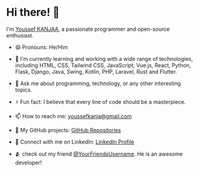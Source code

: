 # Hi there! 👋

I'm [Youssef KANJAA](https://www.linkedin.com/in/youssef-kanjaa/), a passionate programmer and open-source enthusiast.

- 😄 Pronouns: He/Him
  
- 🌱 I'm currently learning and working with a wide range of technologies, including HTML, CSS, Tailwind CSS, JavaScript, Vue.js, React, Python, Flask, Django, Java, Swing, Kotlin, PHP, Laravel, Rust and Flutter.
  
- 💬 Ask me about programming, technology, or any other interesting topics.
  
- ⚡ Fun fact: I believe that every line of code should be a masterpiece.
  
- 📫 How to reach me: [youssefkanja@gmail.com](mailto:youssefkanja@gmail.com)
  
- 📂 My GitHub projects: [GitHub Repositories](https://github.com/YSF-KNJ?tab=repositories)
  
- 💼 Connect with me on LinkedIn: [LinkedIn Profile](https://www.linkedin.com/in/youssef-kanjaa/)

- 🫂 check out my friend [@YourFriendsUsername](https://github.com/YourFriendsUsername). He is an awesome developer!
 
